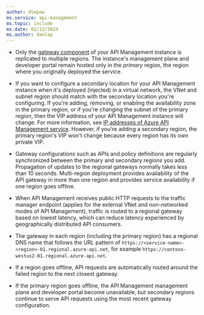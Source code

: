 ```yaml
---
author: dlepow
ms.service: api-management
ms.topic: include
ms.date: 02/12/2024
ms.author: danlep
---
```



* Only the [gateway component](../articles/api-management/api-management-key-concepts.md#api-management-components) of your API Management instance is replicated to multiple regions. The instance's management plane and developer portal remain hosted only in the *primary* region, the region where you originally deployed the service.
  
* If you want to configure a secondary location for your API Management instance when it's deployed (injected) in a virtual network, the VNet and subnet region should match with the secondary location you're configuring. If you're adding, removing, or enabling the availability zone in the primary region, or if you're changing the subnet of the primary region, then the VIP address of your API Management instance will change. For more information, see [IP addresses of Azure API Management service](/azure/api-management/api-management-howto-ip-addresses#changes-to-the-ip-addresses). However, if you're adding a secondary region, the primary region's VIP won't change because every region has its own private VIP.

* Gateway configurations such as APIs and policy definitions are regularly synchronized between the primary and secondary regions you add. Propagation of updates to the regional gateways normally takes less than 10 seconds. Multi-region deployment provides availability of the API gateway in more than one region and provides service availability if one region goes offline.

* When API Management receives public HTTP requests to the traffic manager endpoint (applies for the external VNet and non-networked modes of API Management), traffic is routed to a regional gateway based on lowest latency, which can reduce latency experienced by geographically distributed API consumers.

*  The gateway in each region (including the primary region) has a regional DNS name that follows the URL pattern of `https://<service-name>-<region>-01.regional.azure-api.net`, for example `https://contoso-westus2-01.regional.azure-api.net`.

* If a region goes offline, API requests are automatically routed around the failed region to the next closest gateway.

* If the primary region goes offline, the API Management management plane and developer portal become unavailable, but secondary regions continue to serve API requests using the most recent gateway configuration.
  
